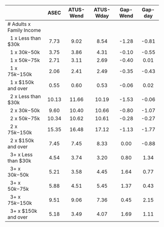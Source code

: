 
|                      |         ASEC |    ATUS-Wend |    ATUS-Wday |     Gap-Wend |      Gap-day |
| -------------------- | :----------: | :----------: | :----------: | :----------: | :----------: |
| # Adults x Family Income |              |              |              |              |              |
| &nbsp;&nbsp;1 x Less than $30k |         7.73 |         9.02 |         8.54 |        -1.28 |        -0.81 |
| &nbsp;&nbsp;1 x $30k-$50k |         3.75 |         3.86 |         4.31 |        -0.10 |        -0.55 |
| &nbsp;&nbsp;1 x $50k-$75k |         2.71 |         3.11 |         2.69 |        -0.40 |         0.01 |
| &nbsp;&nbsp;1 x $75k-$150k |         2.06 |         2.41 |         2.49 |        -0.35 |        -0.43 |
| &nbsp;&nbsp;1 x $150k and over |         0.55 |         0.60 |         0.53 |        -0.06 |         0.02 |
| &nbsp;&nbsp;2 x Less than $30k |        10.13 |        11.66 |        10.19 |        -1.53 |        -0.06 |
| &nbsp;&nbsp;2 x $30k-$50k |         9.60 |        10.40 |        10.66 |        -0.80 |        -1.07 |
| &nbsp;&nbsp;2 x $50k-$75k |        10.34 |        10.62 |        10.61 |        -0.28 |        -0.27 |
| &nbsp;&nbsp;2 x $75k-$150k |        15.35 |        16.48 |        17.12 |        -1.13 |        -1.77 |
| &nbsp;&nbsp;2 x $150k and over |         7.45 |         7.45 |         8.33 |         0.00 |        -0.88 |
| &nbsp;&nbsp;3+ x Less than $30k |         4.54 |         3.74 |         3.20 |         0.80 |         1.34 |
| &nbsp;&nbsp;3+ x $30k-$50k |         5.21 |         3.58 |         4.45 |         1.64 |         0.77 |
| &nbsp;&nbsp;3+ x $50k-$75k |         5.88 |         4.51 |         5.45 |         1.37 |         0.43 |
| &nbsp;&nbsp;3+ x $75k-$150k |         9.51 |         9.06 |         7.36 |         0.45 |         2.15 |
| &nbsp;&nbsp;3+ x $150k and over |         5.18 |         3.49 |         4.07 |         1.69 |         1.11 |

